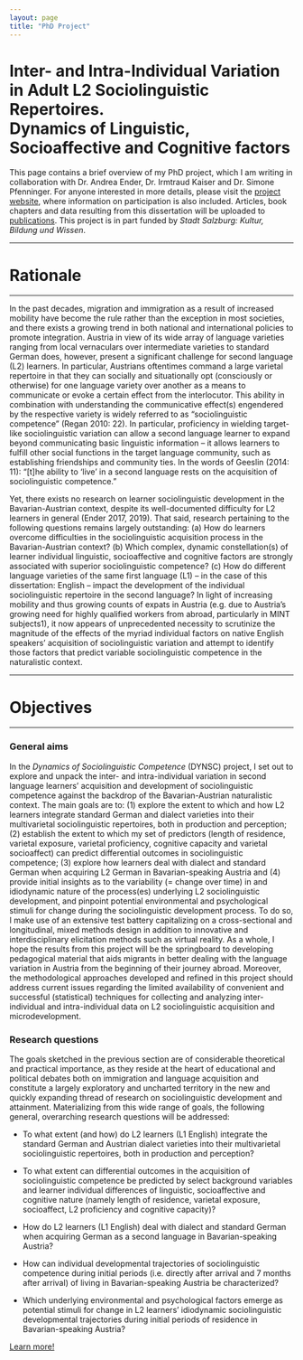 ```yaml
---
layout: page
title: "PhD Project"
---
```


# Inter- and Intra-Individual Variation in Adult L2 Sociolinguistic Repertoires. <br> Dynamics of Linguistic, Socioaffective and Cognitive factors

This page contains a brief overview of my PhD project, which I am writing in collaboration with Dr. Andrea Ender, Dr. Irmtraud Kaiser and Dr. Simone Pfenninger. For anyone interested in more details, please visit the [project website](https://masonawirtz.wixsite.com/dynsc), where information on participation is also included. Articles, book chapters and data resulting from this dissertation will be uploaded to [publications](https://masonwirtz.github.io/Publications/). This project is in part funded by *Stadt Salzburg: Kultur, Bildung und Wissen*.

-----------
# Rationale
-----------

In the past decades, migration and immigration as a result of increased mobility have become the rule rather than the exception in most societies, and there exists a growing trend in both national and international policies to promote integration. Austria in view of its wide array of language varieties ranging from local vernaculars over intermediate varieties to standard German does, however, present a significant challenge for second language (L2) learners. In particular, Austrians oftentimes command a large varietal repertoire in that they can socially and situationally opt (consciously or otherwise) for one language variety over another as a means to communicate or evoke a certain effect from the interlocutor. This ability in combination with understanding the communicative effect(s) engendered by the respective variety is widely referred to as “sociolinguistic competence” (Regan 2010: 22). In particular, proficiency in wielding target-like sociolinguistic variation can allow a second language learner to expand beyond communicating basic linguistic information – it allows learners to fulfill other social functions in the target language community, such as establishing friendships and community ties. In the words of Geeslin (2014: 11): “[t]he ability to ‘live’ in a second language rests on the acquisition of sociolinguistic competence.”

Yet, there exists no research on learner sociolinguistic development in the Bavarian-Austrian context, despite its well-documented difficulty for L2 learners in general (Ender 2017, 2019). That said, research pertaining to the following questions remains largely outstanding: (a) How do learners overcome difficulties in the sociolinguistic acquisition process in the Bavarian-Austrian context? (b) Which complex, dynamic constellation(s) of learner individual linguistic, socioaffective and cognitive factors are strongly associated with superior sociolinguistic competence? (c) How do different language varieties of the same first language (L1) – in the case of this dissertation: English – impact the development of the individual sociolinguistic repertoire in the second language? In light of increasing mobility and thus growing counts of expats in Austria (e.g. due to Austria’s growing need for highly qualified workers from abroad, particularly in MINT subjects1), it now appears of unprecedented necessity to scrutinize the magnitude of the effects of the myriad individual factors on native English speakers’ acquisition of sociolinguistic variation and attempt to identify those factors that predict variable sociolinguistic competence in the naturalistic context.

-----------
# Objectives
-----------

### General aims

In the *Dynamics of Sociolinguistic Competence* (DYNSC) project, I set out to explore and unpack the inter- and intra-individual variation in second language learners’ acquisition and development of sociolinguistic competence against the backdrop of the Bavarian-Austrian naturalistic context. The main goals are to: (1) explore the extent to which and how L2 learners integrate standard German and dialect varieties into their multivarietal sociolinguistic repertoires, both in production and perception; (2) establish the extent to which my set of predictors (length of residence, varietal exposure, varietal proficiency, cognitive capacity and varietal socioaffect) can predict differential outcomes in sociolinguistic competence; (3) explore how learners deal with dialect and standard German when acquiring L2 German in Bavarian-speaking Austria and (4) provide initial insights as to the variability (= change over time) in and idiodynamic nature of the process(es) underlying L2 sociolinguistic development, and pinpoint potential environmental and psychological stimuli for change during the sociolinguistic development process. To do so, I make use of an extensive test battery capitalizing on a cross-sectional and longitudinal, mixed methods design in addition to innovative and interdisciplinary elicitation methods such as virtual reality. As a whole, I hope the results from this project will be the springboard to developing pedagogical material that aids migrants in better dealing with the language variation in Austria from the beginning of their journey abroad. Moreover, the methodological approaches developed and refined in this project should address current issues regarding the limited availability of convenient and successful (statistical) techniques for collecting and analyzing inter-individual and intra-individual data on L2 sociolinguistic acquisition and microdevelopment.

### Research questions

The goals sketched in the previous section are of considerable theoretical and practical importance, as they reside at the heart of educational and political debates both on immigration and language acquisition and constitute a largely exploratory and uncharted territory in the new and quickly expanding thread of research on sociolinguistic development and attainment. Materializing from this wide range of goals, the following general, overarching research questions will be addressed:

- To what extent (and how) do L2 learners (L1 English) integrate the standard German and Austrian dialect varieties into their multivarietal sociolinguistic repertoires, both in production and perception?

- To what extent can differential outcomes in the acquisition of sociolinguistic competence be predicted by select background variables and learner individual differences of linguistic, socioaffective and cognitive nature (namely length of residence, varietal exposure, socioaffect, L2 proficiency and cognitive capacity)?

- How do L2 learners (L1 English) deal with dialect and standard German when acquiring German as a second language in Bavarian-speaking Austria?

- How can individual developmental trajectories of sociolinguistic competence during initial periods (i.e. directly after arrival and 7 months after arrival) of living in Bavarian-speaking Austria be characterized?

- Which underlying environmental and psychological factors emerge as potential stimuli for change in L2 learners’ idiodynamic sociolinguistic developmental trajectories during initial periods of residence in Bavarian-speaking Austria?

[Learn more!](https://masonawirtz.wixsite.com/dynsc)

